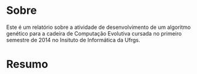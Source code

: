 Sobre
=====

Este é um relatório sobre a atividade de desenvolvimento de um algoritmo genético para a cadeira de Computação Evolutiva cursada no primeiro semestre de 2014 no Insituto de Informática da Ufrgs.

Resumo
======






